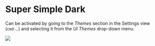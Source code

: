 # Super Simple Dark

Can be activated by going to
the _Themes_ section in the Settings view (`cmd-,`) and selecting it from the
_UI Themes_ drop-down menu.

![](http://d.pr/i/MKkv.png)

